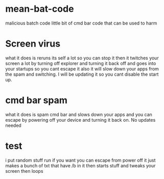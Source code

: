 # mean-bat-code
malicious batch code
little bit of cmd bar code that can be used to harm
# Screen virus
what it does is reruns its self a lot so you can stop it then it twitches your screen a lot by turning off explorer and turning it back off and goes into your startups so you cant escape it also it will slow down your apps from the spam and switching. I will be updating it so you cant disable the start up.
# cmd bar spam
what it does is spam cmd bar and slows down your apps and you can escape by powering off your device and turning it back on. No updates needed
# test
i put random stuff run if you want you can escape from power off
it just makes a bunch of txt that have /b in it
then starts stuff and tweaks your screen then loops
